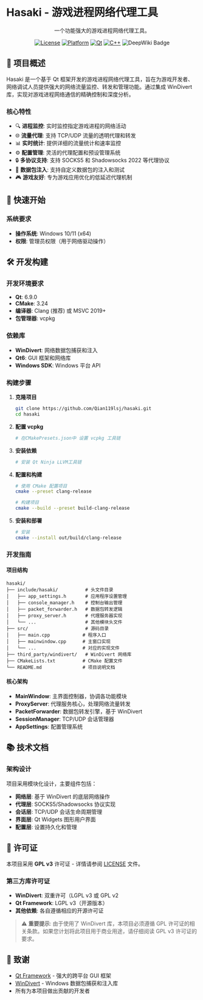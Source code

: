 # Hasaki - 游戏进程网络代理工具

<div align="center">

一个功能强大的游戏进程网络代理工具。

[![License](https://img.shields.io/badge/license-GPL%20v3-blue.svg)](LICENSE)
[![Platform](https://img.shields.io/badge/platform-Windows-lightgrey.svg)](#系统要求)
[![Qt](https://img.shields.io/badge/Qt-6.9.0-green.svg)](https://qt.io/)
[![C++](https://img.shields.io/badge/C%2B%2B-20-blue.svg)](#技术栈)
![DeepWiki Badge](https://deepwiki.com/badge-maker?url=https%3A%2F%2Fdeepwiki.com%2FQian119lsj%2Fhasaki)


</div>

## 🎯 项目概述

Hasaki 是一个基于 Qt 框架开发的游戏进程网络代理工具，旨在为游戏开发者、网络调试人员提供强大的网络流量监控、转发和管理功能。通过集成 WinDivert 库，实现对游戏进程网络通信的精确控制和深度分析。

### 核心特性

- 🔍 **进程监控**: 实时监控指定游戏进程的网络活动
- 🌐 **流量代理**: 支持 TCP/UDP 流量的透明代理和转发
- 📊 **实时统计**: 提供详细的流量统计和速率监控
- ⚙️ **配置管理**: 灵活的代理配置和预设管理系统
- 🔒 **多协议支持**: 支持 SOCKS5 和 Shadowsocks 2022 等代理协议
- 💉 **数据包注入**: 支持自定义数据包的注入和测试
- 🎮 **游戏友好**: 专为游戏应用优化的低延迟代理机制

## 🚀 快速开始

### 系统要求

- **操作系统**: Windows 10/11 (x64)
- **权限**: 管理员权限（用于网络驱动操作）

## 🛠️ 开发构建

### 开发环境要求

- **Qt**: 6.9.0
- **CMake**: 3.24
- **编译器**: Clang (推荐) 或 MSVC 2019+
- **包管理器**: vcpkg

### 依赖库

- **WinDivert**: 网络数据包捕获和注入
- **Qt6**: GUI 框架和网络库
- **Windows SDK**: Windows 平台 API

### 构建步骤

1. **克隆项目**
   ```bash
   git clone https://github.com/Qian119lsj/hasaki.git
   cd hasaki
   ```

2. **配置 vcpkg**
   ```bash
   # 在CMakePresets.json中 设置 vcpkg 工具链
   ```

3. **安装依赖**
   ```bash
   # 安装 Qt Ninja LLVM工具链
   ```

4. **配置和构建**
   ```bash
   # 使用 CMake 配置项目
   cmake --preset clang-release
   
   # 构建项目
   cmake --build --preset build-clang-release
   ```

5. **安装和部署**
   ```bash
   # 安装
   cmake --install out/build/clang-release
   ```

### 开发指南

#### 项目结构

```
hasaki/
├── include/hasaki/          # 头文件目录
│   ├── app_settings.h       # 应用程序设置管理
│   ├── console_manager.h    # 控制台输出管理
│   ├── packet_forwarder.h   # 数据包转发逻辑
│   ├── proxy_server.h       # 代理服务器实现
│   └── ...                  # 其他模块头文件
├── src/                     # 源码目录
│   ├── main.cpp            # 程序入口
│   ├── mainwindow.cpp      # 主窗口实现
│   └── ...                 # 对应的实现文件
├── third_party/windivert/   # WinDivert 网络库
├── CMakeLists.txt          # CMake 配置文件
└── README.md               # 项目说明文档
```

#### 核心架构

- **MainWindow**: 主界面控制器，协调各功能模块
- **ProxyServer**: 代理服务核心，处理网络流量转发
- **PacketForwarder**: 数据包转发引擎，基于 WinDivert
- **SessionManager**: TCP/UDP 会话管理器
- **AppSettings**: 配置管理系统

## 📚 技术文档

### 架构设计

项目采用模块化设计，主要组件包括：

- **网络层**: 基于 WinDivert 的底层网络操作
- **代理层**: SOCKS5/Shadowsocks 协议实现
- **会话层**: TCP/UDP 会话生命周期管理
- **界面层**: Qt Widgets 图形用户界面
- **配置层**: 设置持久化和管理

## 📄 许可证

本项目采用 **GPL v3** 许可证 - 详情请参阅 [LICENSE](LICENSE) 文件。

### 第三方库许可证

- **WinDivert**: 双重许可（LGPL v3 或 GPL v2
- **Qt Framework**: LGPL v3（开源版本）
- **其他依赖**: 各自遵循相应的开源许可证

> ⚠️ **重要提示**: 由于使用了 WinDivert 库，本项目必须遵循 GPL 许可证的相关条款。如果您计划将此项目用于商业用途，请仔细阅读 GPL v3 许可证的要求。

## 🙏 致谢

- [Qt Framework](https://qt.io/) - 强大的跨平台 GUI 框架
- [WinDivert](https://www.reqrypt.org/windivert.html) - Windows 数据包捕获和注入库
- 所有为本项目做出贡献的开发者

